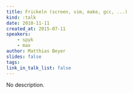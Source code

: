 ```yaml
---
title: Frickeln (screen, vim, make, gcc, ...)
kind: :talk
date: 2010-11-11
created_at: 2015-07-11
speakers:
    - spyk
    - max
author: Matthias Beyer
slides: false
tags:
link_in_talk_list: false
---
```


No description.
